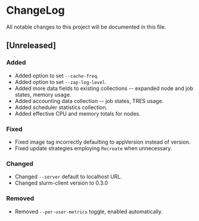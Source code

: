 # ChangeLog

All notable changes to this project will be documented in this file.

## [Unreleased]

### Added

- Added option to set `--cache-freq`.
- Added option to set `--zap-log-level`.
- Added more data fields to existing collections -- expanded node and job
  states, memory usage.
- Added accounting data collection -- job states, TRES usage.
- Added scheduler statistics collection.
- Added effective CPU and memory totals for nodes.

### Fixed

- Fixed image tag incorrectly defaulting to appVersion instead of version.
- Fixed update strategies employing `Recreate` when unnecessary.

### Changed

- Changed `--server` default to localhost URL.
- Changed slurm-client version to 0.3.0

### Removed

- Removed `--per-user-metrics` toggle, enabled automatically.
